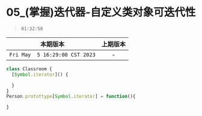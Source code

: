 # 05_(掌握)迭代器-自定义类对象可迭代性

> `01:32:58`

|本期版本|上期版本
|:---:|:---:
`Fri May  5 16:29:00 CST 2023` | -

```javascript
class Classroom {
  [Symbol.iterator]() {

  }
}
Person.protottype[Symbol.iterator] = function(){

}
```